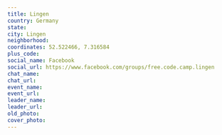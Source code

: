 ```yaml
---
title: Lingen
country: Germany
state: 
city: Lingen
neighborhood: 
coordinates: 52.522466, 7.316584
plus_code:
social_name: Facebook
social_url: https://www.facebook.com/groups/free.code.camp.lingen
chat_name:
chat_url:
event_name:
event_url:
leader_name:
leader_url:
old_photo: 
cover_photo:
---
```


